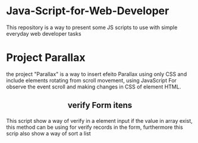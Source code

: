 # Java-Script-for-Web-Developer
 This repository is a way to present some JS scripts to use with simple everyday web developer tasks

# Project Parallax
the project "Parallax" is a way to insert efeito Parallax using only CSS and include elements rotating from scroll movement, using JavaScript For observe the event scroll and making changes in CSS of element HTML.

<h2><p align = 'center'>verify Form itens </p> </h2>

<p>This script show a way of verify in a element input if the value in array exist, this method can be using for verify records in the form, furthermore this scrip also show a way of sort a list   </p>